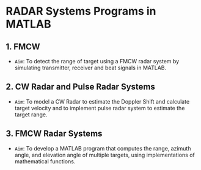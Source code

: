 # RADAR Systems Programs in MATLAB

## 1. FMCW
- `Aim`: To detect the range of target using a FMCW radar system by simulating transmitter, receiver and beat signals in MATLAB.

## 2. CW Radar and Pulse Radar Systems
- `Aim`: To model a CW Radar to estimate the Doppler Shift and calculate target velocity and to implement pulse radar system to estimate the target range.

## 3. FMCW Radar Systems
- `Aim`: To develop a MATLAB program that computes the range, azimuth angle, and elevation angle of multiple targets, using implementations of mathematical functions.
